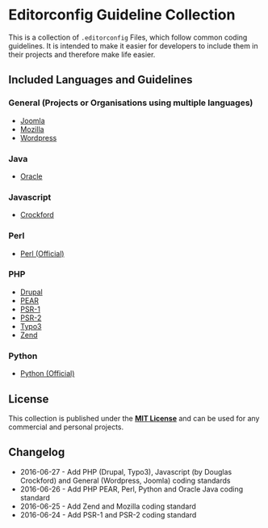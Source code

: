 # Editorconfig Guideline Collection

This is a collection of `.editorconfig` Files, which follow common coding guidelines.
It is intended to make it easier for developers to include them in their projects and therefore make life easier.


## Included Languages and Guidelines

### General (Projects or Organisations using multiple languages)
 * [Joomla](https://github.com/tomlutzenberger/editorconfig-guideline-collection/blob/master/general/joomla.editorconfig)
 * [Mozilla](https://github.com/tomlutzenberger/editorconfig-guideline-collection/blob/master/general/mozilla.editorconfig)
 * [Wordpress](https://github.com/tomlutzenberger/editorconfig-guideline-collection/blob/master/general/wordpress.editorconfig)

### Java
 * [Oracle](https://github.com/tomlutzenberger/editorconfig-guideline-collection/blob/master/java/oracle.editorconfig)

### Javascript
 * [Crockford](https://github.com/tomlutzenberger/editorconfig-guideline-collection/blob/master/javascript/crockford.editorconfig)

### Perl
 * [Perl (Official)](https://github.com/tomlutzenberger/editorconfig-guideline-collection/blob/master/perl/perl.editorconfig)

### PHP
 * [Drupal](https://github.com/tomlutzenberger/editorconfig-guideline-collection/blob/master/php/drupal.editorconfig)
 * [PEAR](https://github.com/tomlutzenberger/editorconfig-guideline-collection/blob/master/php/pear.editorconfig)
 * [PSR-1](https://github.com/tomlutzenberger/editorconfig-guideline-collection/blob/master/php/psr-1.editorconfig)
 * [PSR-2](https://github.com/tomlutzenberger/editorconfig-guideline-collection/blob/master/php/psr-2.editorconfig)
 * [Typo3](https://github.com/tomlutzenberger/editorconfig-guideline-collection/blob/master/php/typo3.editorconfig)
 * [Zend](https://github.com/tomlutzenberger/editorconfig-guideline-collection/blob/master/php/zend.editorconfig)

### Python
 * [Python (Official)](https://github.com/tomlutzenberger/editorconfig-guideline-collection/blob/master/python/python.editorconfig)


## License

This collection is published under the **[MIT License](LICENSE)** and can be used for any commercial and personal projects.


## Changelog

 * 2016-06-27 - Add PHP (Drupal, Typo3), Javascript (by Douglas Crockford) and General (Wordpress, Joomla) coding standards
 * 2016-06-26 - Add PHP PEAR, Perl, Python and Oracle Java coding standard
 * 2016-06-25 - Add Zend and Mozilla coding standard
 * 2016-06-24 - Add PSR-1 and PSR-2 coding standard
